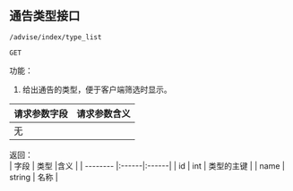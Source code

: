 ## 通告类型接口


~~~
/advise/index/type_list
~~~
~~~
GET
~~~


功能：  

1. 给出通告的类型，便于客户端筛选时显示。


| 请求参数字段        | 请求参数含义  |
| -------- |:------|
|无       |  |


返回：   
| 字段        | 类型 |含义  |
| -------- |:------|:------|
| id |  int   | 类型的主键 |
| name |  string   | 名称 |













